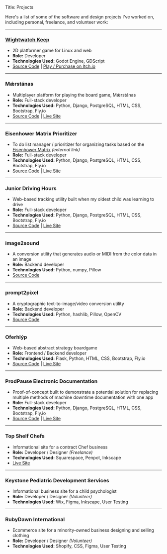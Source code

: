 Title: Projects

Here's a list of some of the software and design projects I've worked on,
including personal, freelance, and volunteer work:

---

### [Wightwatch Keep](https://jaerrib.codeberg.page/wightwatch_keep/)

- 2D platformer game for Linux and web
- **Role:** Developer
- **Technologies Used:** Godot Engine, GDScript
- [Source Code](https://codeberg.org/jaerrib/wightwatch_keep/) | [Play / Purchase on Itch.io](https://jaerrib.itch.io/wightwatch-keep)

---

### Mǽrstánas

- Multiplayer platform for playing the board game, Mǽrstánas
- **Role:** Full-stack developer
- **Technologies Used:** Python, Django, PostgreSQL, HTML, CSS, Bootstrap,
  Fly.io
- [Source Code](https://codeberg.org/jaerrib/maerstanas-webapp) | [Live Site](https://maerstanas.fly.dev/)

---

### Eisenhower Matrix Prioritizer

- To do list manager / prioritizer for organizing tasks based on the [Eisenhower
  Matrix](https://asana.com/resources/eisenhower-matrix) *(external link)*
- **Role:** Full-stack developer
- **Technologies Used:** Python, Django, PostgreSQL, HTML, CSS, Bootstrap,
  Fly.io
- [Source Code](https://codeberg.org/jaerrib/todo-list) | [Live Site](https://eisenhower-todo-list.fly.dev/)

---

### Junior Driving Hours

- Web-based tracking utility built when my oldest child was learning to drive
- **Role:** Full-stack developer
- **Technologies Used:** Python, Django, PostgreSQL, HTML, CSS, Bootstrap,
  Fly.io
- [Source Code](https://codeberg.org/jaerrib/driving-hours) | [Live Site](https://driving-hours.fly.dev/)

---

### image2sound

- A conversion utility that generates audio or MIDI from the color data in an
  image
- **Role:** Backend developer
- **Technologies Used:** Python, numpy, Pillow
- [Source Code](https://codeberg.org/jaerrib/image2sound)

---

### prompt2pixel

- A cryptographic text-to-image/video conversion utility
- **Role:** Backend developer
- **Technologies Used:** Python, hashlib, Pillow, OpenCV
- [Source Code](https://codeberg.org/jaerrib/prompt2pixel)

---

### Oferhlýp

- Web-based abstract strategy boardgame
- **Role:** Frontend / Backend developer
- **Technologies Used:** Flask, Python, HTML, CSS, Bootstrap, Fly.io
- [Source Code](https://codeberg.org/jaerrib/oferhlyp_python/) | [Live Site](https://oferhlyp.fly.dev/)

---

### ProdPause Electronic Documentation

- Proof-of-concept built to demonstrate a potential solution for replacing
  multiple methods of machine downtime documentation with one app
- **Role:** Full-stack developer
- **Technologies Used:** Python, Django, PostgreSQL, HTML, CSS, Bootstrap,
  Fly.io
- [Source Code](https://codeberg.org/jaerrib/prod-pause) | [Live Site](https://prod-pause.fly.dev/)

---

### Top Shelf Chefs

- Informational site for a contract Chef business
- **Role:** Developer / Designer *(Freelance)*
- **Technologies Used:** Squarespace, Penpot, Inkscape
- [Live Site](https://www.topshelfchefs.com/)

---

### Keystone Pediatric Development Services

- Informational business site for a child psychologist
- **Role:** Developer / Designer *(Volunteer)*
- **Technologies Used:** Wix, Figma, Inkscape, User Testing

---

### RubyDawn International

- Ecommerce site for a minority-owned business designing and selling clothing
- **Role:** Developer / Designer *(Volunteer)*
- **Technologies Used:** Shopify, CSS, Figma, User Testing
